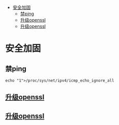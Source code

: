 - [安全加固](#%E5%AE%89%E5%85%A8%E5%8A%A0%E5%9B%BA)
  - [禁ping](#%E7%A6%81ping)
  - [升级openssl](#%E5%8D%87%E7%BA%A7openssl)
  - [升级openssl](#%E5%8D%87%E7%BA%A7openssl-1)

# 安全加固

## 禁ping

    echo "1">/proc/sys/net/ipv4/icmp_echo_ignore_all
    
## [升级openssl](/os/upgrade/README.md#openssl)

## [升级openssl](/os/upgrade/README.md#openssh)

    